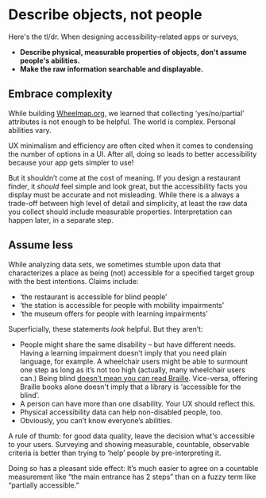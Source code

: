 # Describe objects, not people

Here's the tl/dr. When designing accessibility-related apps or surveys,

- **Describe physical, measurable properties of objects, don't assume people's abilities.**
- **Make the raw information searchable and displayable.**

## Embrace complexity

While building [Wheelmap.org](https://wheelmap.org), we learned that collecting ‘yes/no/partial’ attributes is not enough to be helpful. The world is complex. Personal abilities vary.

UX minimalism and efficiency are often cited when it comes to condensing the number of options in a
UI. After all, doing so leads to better accessibility because your app gets simpler to use!

But it shouldn’t come at the cost of meaning. If you design a restaurant finder, it *should* feel simple and look great, but the accessibility facts you display must be accurate and not misleading. While there is a always a trade-off between high level of detail and simplicity, at least the raw data you collect should include measurable properties. Interpretation can happen later, in a separate step.

## Assume less

While analyzing data sets, we sometimes stumble upon data that characterizes a place as being (not) accessible for a specified target group with the best intentions. Claims include:

- ‘the restaurant is accessible for blind people’
- ‘the station is accessible for people with mobility impairments’
- ‘the museum offers for people with learning impairments’

Superficially, these statements *look* helpful. But they aren’t:

- People might share the same disability – but have different needs. Having a learning impairment doesn’t imply that you need plain language, for example. A wheelchair users might be able to surmount one step as long as it’s not too high (actually, many wheelchair users can.) Being blind [doesn’t mean you can read Braille](https://en.wikipedia.org/wiki/Braille_literacy). Vice-versa, offering Braille books alone doesn't imply that a library is ‘accessible for the blind’.
- A person can have more than one disability. Your UX should reflect this.
- Physical accessibility data can help non-disabled people, too.
- Obviously, you can’t know everyone’s abilities.

A rule of thumb: for good data quality, leave the decision what's accessible to your users. Surveying and showing measurable, countable, observable criteria is better than trying to ‘help’ people by pre-interpreting it.

Doing so has a pleasant side effect: It’s much easier to agree on a countable measurement like “the main entrance has 2 steps” than on a fuzzy term like “partially accessible.”
